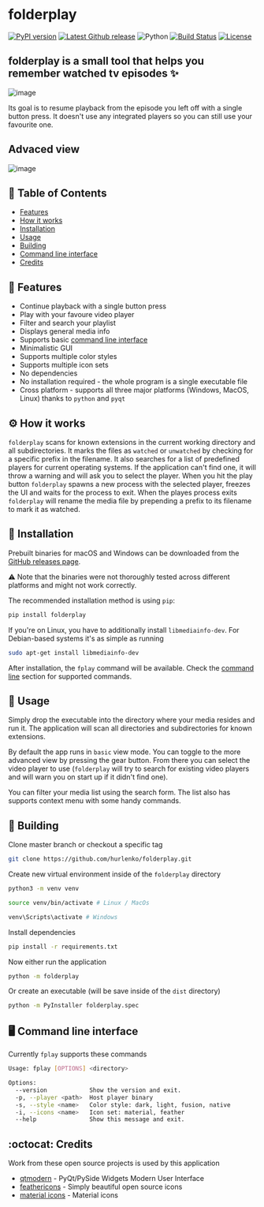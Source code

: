 # folderplay

[![PyPI version](https://img.shields.io/pypi/v/folderplay.svg)](https://pypi.python.org/pypi/folderplay)
[![Latest Github release](https://img.shields.io/github/release/hurlenko/folderplay.svg)](https://github.com/hurlenko/folderplay/releases/latest)
![Python](https://img.shields.io/badge/python-v3.5+-blue.svg)
[![Build Status](https://dev.azure.com/hurlenko/folderplay/_apis/build/status/hurlenko.folderplay?branchName=master)](https://dev.azure.com/hurlenko/folderplay/_build/latest?definitionId=1&branchName=master)
[![License](https://img.shields.io/badge/license-MIT-blue.svg)](https://opensource.org/licenses/MIT)

## **folderplay** is a small tool that helps you remember watched tv episodes :sparkles:

![image](https://user-images.githubusercontent.com/18035960/64080320-5b2c5380-ccfb-11e9-808f-c370ca7951c2.png)

Its goal is to resume playback from the episode you left off with a single button press. It doesn't use any integrated players so you can still use your favourite one.

## Advaced view

![image](https://user-images.githubusercontent.com/18035960/64080371-0e954800-ccfc-11e9-965f-7910966da277.png)

## 🚩 Table of Contents

- [Features](#-features)
- [How it works](#-how-it-works)
- [Installation](#-installation)
- [Usage](#-usage)
- [Building](#-building)
- [Command line interface](#%EF%B8%8F-command-line-interface)
- [Credits](#credits)

## 🎨 Features

- Continue playback with a single button press
- Play with your favoure video player
- Filter and search your playlist
- Displays general media info
- Supports basic [command line interface](#%EF%B8%8F-command-line-interface)
- Minimalistic GUI
- Supports multiple color styles
- Supports multiple icon sets
- No dependencies
- No installation required - the whole program is a single executable file
- Cross platform - supports all three major platforms (Windows, MacOS, Linux) thanks to `python` and `pyqt`

## ⚙️ How it works

`folderplay` scans for known extensions in the current working directory and all subdirectories. It marks the files as `watched` or `unwatched` by checking for a specific prefix in the filename. It also searches for a list of predefined players for current operating systems. If the application can't find one, it will throw a warning and will ask you to select the player. When you hit the play button `folderplay` spawns a new process with the selected player, freezes the UI and waits for the process to exit. When the playes process exits `folderplay` will rename the media file by prepending a prefix to its filename to mark it as watched.

## 💾 Installation

Prebuilt binaries for macOS and Windows can be downloaded from the [GitHub releases page](https://github.com/hurlenko/folderplay/releases).

:warning: Note that the binaries were not thoroughly tested across different platforms and might not work correctly.

The recommended installation method is using `pip`:

```bash
pip install folderplay
```

If you're on Linux, you have to additionally install `libmediainfo-dev`. For Debian-based systems it's as simple as running

```bash
sudo apt-get install libmediainfo-dev
```

After installation, the `fplay` command will be available. Check the [command line](%EF%B8%8F-command-line-interface) section for supported commands.

## 📙 Usage

Simply drop the executable into the directory where your media resides and run it. The application will scan all directories and subdirectories for known extensions.

By default the app runs in `basic` view mode. You can toggle to the more advanced view by pressing the gear button. From there you can select the video player to use (`folderplay` will try to search for existing video players and will warn you on start up if it didn't find one).

You can filter your media list using the search form. The list also has supports context menu with some handy commands.

## 🔨 Building

Clone master branch or checkout a specific tag

```bash
git clone https://github.com/hurlenko/folderplay.git
```

Create new virtual environment inside of the `folderplay` directory

```bash
python3 -m venv venv

source venv/bin/activate # Linux / MacOs

venv\Scripts\activate # Windows
```

Install dependencies

```bash
pip install -r requirements.txt
```

Now either run the application

```bash
python -m folderplay
```

Or create an executable (will be save inside of the `dist` directory)

```bash
python -m PyInstaller folderplay.spec
```

## 🖥️ Command line interface

Currently `fplay` supports these commands

```bash
Usage: fplay [OPTIONS] <directory>

Options:
  --version            Show the version and exit.
  -p, --player <path>  Host player binary
  -s, --style <name>   Color style: dark, light, fusion, native
  -i, --icons <name>   Icon set: material, feather
  --help               Show this message and exit.
```

## :octocat: Credits

Work from these open source projects is used by this application

- [qtmodern](https://github.com/gmarull/qtmodern) - PyQt/PySide Widgets Modern User Interface
- [feathericons](https://feathericons.com/) - Simply beautiful open source icons
- [material icons](https://material.io/resources/icons/) - Material icons
